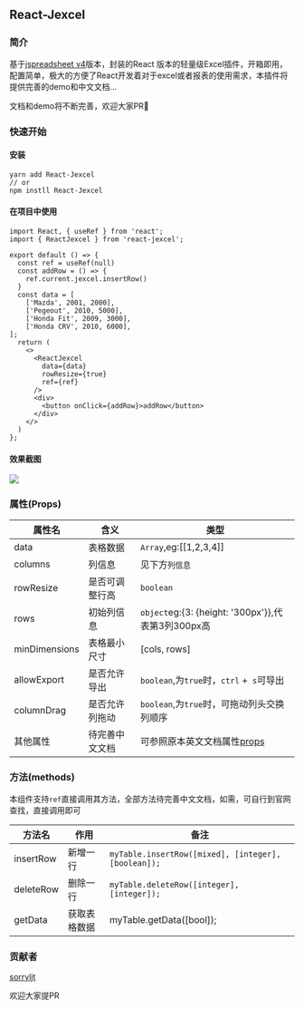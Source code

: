 ## React-Jexcel

### 简介

基于[jspreadsheet v4](https://bossanova.uk/jspreadsheet/v4/)版本，封装的React 版本的轻量级Excel插件，开箱即用，配置简单，极大的方便了React开发着对于excel或者报表的使用需求，本插件将提供完善的demo和中文文档...

文档和demo将不断完善，欢迎大家PR👏

### 快速开始

#### 安装

```shell
yarn add React-Jexcel
// or
npm instll React-Jexcel
```

#### 在项目中使用

```tsx
import React, { useRef } from 'react';
import { ReactJexcel } from 'react-jexcel';

export default () => {
  const ref = useRef(null)
  const addRow = () => {
    ref.current.jexcel.insertRow()
  }
  const data = [
    ['Mazda', 2001, 2000],
    ['Pegeout', 2010, 5000],
    ['Honda Fit', 2009, 3000],
    ['Honda CRV', 2010, 6000],
];
  return (
    <>
      <ReactJexcel
        data={data}
        rowResize={true}
        ref={ref}
      />
      <div>
        <button onClick={addRow}>addRow</button>
      </div>
    </>
  )
};
```

#### 效果截图

![](https://upload-images.jianshu.io/upload_images/18029972-e4c06c0bf0ca48f1.png?imageMogr2/auto-orient/strip%7CimageView2/2/w/1240)

### 属性(Props)

| 属性名        | 含义           | 类型                                                         |
| ------------- | -------------- | ------------------------------------------------------------ |
| data          | 表格数据       | `Array`,eg:[[1,2,3,4]]                                       |
| columns       | 列信息         | 见下方`列信息`                                               |
| rowResize     | 是否可调整行高 | `boolean`                                                    |
| rows          | 初始列信息     | `object`eg:{3: {height: '300px'}},代表第3列300px高           |
| minDimensions | 表格最小尺寸   | [cols, rows]                                                 |
| allowExport   | 是否允许导出   | `boolean`,为`true`时，`ctrl` +` s`可导出                     |
| columnDrag    | 是否允许列拖动 | `boolean`,为`true`时，可拖动列头交换列顺序                   |
| 其他属性      | 待完善中文文档 | 可参照原本英文文档属性[props](https://bossanova.uk/jspreadsheet/v4/docs/quick-reference) |

### 方法(methods)

本组件支持`ref`直接调用其方法，全部方法待完善中文文档，如需，可自行到官网查找，直接调用即可

| 方法名    | 作用         | 备注                                                |
| --------- | ------------ | --------------------------------------------------- |
| insertRow | 新增一行     | `myTable.insertRow([mixed], [integer], [boolean]);` |
| deleteRow | 删除一行     | `myTable.deleteRow([integer], [integer]);`          |
| getData   | 获取表格数据 | myTable.getData([bool]);                            |

### 贡献者

[sorryljt](https://github.com/sorryljt)

欢迎大家提PR
